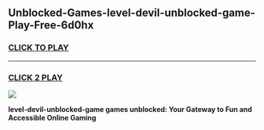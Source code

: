 
## Unblocked-Games-level-devil-unblocked-game-Play-Free-6d0hx
<h3>
<a href="https://premium76.site?title=level-devil-unblocked-game&ref=20A">CLICK TO PLAY</a></h3>
<hr>

<h3>
<a href="https://premium76.site?title=level-devil-unblocked-game&ref=20A">CLICK 2 PLAY</a>
  
</h3>

<a href="https://premium76.site?title=level-devil-unblocked-game&ref=20A"><img src="https://clearcache.store/games.png"></a>


**level-devil-unblocked-game games unblocked: Your Gateway to Fun and Accessible Online Gaming**
